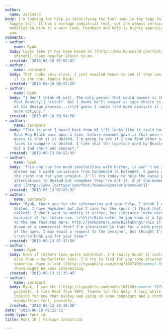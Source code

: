 ```yaml
---
author:
  name: zerimar3
body: I'm looking for help in identifying the font used in the logo for [[http://designspiration.net/image/73721785281/|Lincoln
  Supply Co]]. It has a vintage industrial feel, yet I'm almost certain it was a tad
  modified to give it a worn look. Feedback and help is highly appreciated, thank
  you.
comments:
- author:
    name: Ryuk
  body: Looks like it has been based on [[http://www.houseind.com/fonts/unitedcollection|HI
    United]] (Sans Regular Black) to me.
  created: '2013-06-10 07:02:41'
- author:
    name: zerimar3
  body: That looks very close. I just emailed House to see if they can confirm. Hopefully
    it is the one. Thanks Ryuk!
  created: '2013-06-10 08:57:29'
- author:
    name: Ryuk
  body: "I don't think HI will. The only person that would answer is the author [[http://www.bsley.com|Jeremy
    Paul Beasley]] himself. But I doubt he'll answer as type choice is a main part
    of his design process...\r\nI guess I could find more similars if you still need
    more options."
  created: '2013-06-10 09:54:50'
- author:
    name: zerimar3
  body: "This is what I heard back from HI \"It looks like it could have been United
    Sans Reg Black once upon a time, before someone gave it that worn rounded look.\"\r\n\r\nMy
    guess is that it is United. I'm going to see if I can find other similar type
    faces to compare to United. I like that the typeface used by Beasley is not tall,
    but a tad short and compact."
  created: '2013-06-13 04:52:33'
- author:
    name: Ryuk
  body: 'This one has too much similarities with United, it can''t be something else.
    United has 5 width variations from Condensed to Extended. I guess you could find
    the right one for your project. I''ll try today to help the cause posting some
    alternatives to United but remember they''re not it. 2 at the moment: [[http://www.losttype.com/font/?name=liberator|Liberator]]
    and [[http://www.losttype.com/font/?name=haymaker|Haymaker]]'
  created: '2013-06-13 07:03:32'
- author:
    name: zerimar3
  body: "Ryuk, thank you for the information and your help. I think I will stick with
    United. I have Haymaker but don't care for the spurs (I think that's what they're
    called). I don't want to modify it either, but Liberator looks nice and I may
    consider it for future use. \r\n\r\nSide note: Do you know of a type face close
    to the one featured here: http://jenbpeters.com/Billabong\r\nIs it custom/hand
    drawn or a commercial font? I'm interested in that for a side project, just unsure
    of the name. I may email a request to the designer, but thought I'd ask here first.
    \r\n\r\nThank you for your time!"
  created: '2013-06-13 07:17:58'
- author:
    name: Ryuk
  body: Even if letters look quite identikal, I'd really doubt it could be something
    else than a handwritten font. I'd try to find for you some alternatives, may be
    tomorrow. Have a look [[http://typophile.com/node/103749#comment-557064|here]],
    there might be some interesting.
  created: '2013-06-13 21:35:45'
- author:
    name: zerimar3
  body: Ryuk, I saw the [[http://typophile.com/node/103749#comment-557064|list you
    posted]]. I like Meat from YWFT. Thanks for the help! A long while back I was
    looking for one that Oakley was using on some campaigns and I think it was a custom
    handwritten font, possibly.
  created: '2013-06-13 23:30:38'
date: '2013-06-10 02:52:11'
node_type: font_id
title: Font ID | Vintage Industrial

---
```

